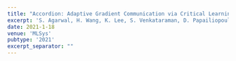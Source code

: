 ```yaml
---
title: "Accordion: Adaptive Gradient Communication via Critical Learning Regime Identification"
excerpt: 'S. Agarwal, H. Wang, K. Lee, S. Venkataraman, D. Papailiopoulos, MLSys 2021, \[[arXiv](https://arxiv.org/abs/2010.16248)\] \[[link](https://proceedings.mlsys.org/paper/2021/hash/1d7f7abc18fcb43975065399b0d1e48e-Abstract.html)\] \[[talk](https://mlsys.org/virtual/2021/oral/1539)\]'
date: 2021-1-18
venue: 'MLSys'
pubtype: '2021'
excerpt_separator: ""
---
```

